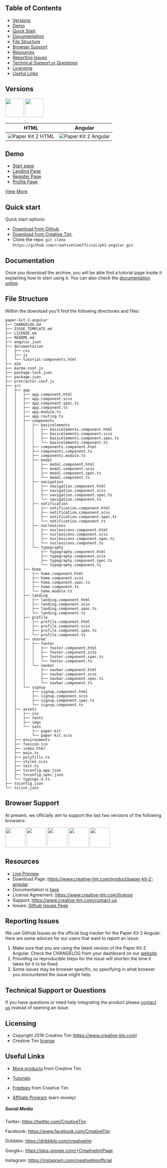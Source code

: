 ## Table of Contents

* [Versions](#versions)
* [Demo](#demo)
* [Quick Start](#quick-start)
* [Documentation](#documentation)
* [File Structure](#file-structure)
* [Browser Support](#browser-support)
* [Resources](#resources)
* [Reporting Issues](#reporting-issues)
* [Technical Support or Questions](#technical-support-or-questions)
* [Licensing](#licensing)
* [Useful Links](#useful-links)


## Versions

[<img src="https://s3.amazonaws.com/creativetim_bucket/github/html.png" width="60" height="60" />](https://www.creative-tim.com/product/paper-kit-2)
[<img src="https://s3.amazonaws.com/creativetim_bucket/github/angular.png" width="60" height="60" />](https://www.creative-tim.com/product/paper-kit-2-angular)


| HTML | Angular |
| --- | --- |
| ![Paper Kit 2 HTML](https://s3.amazonaws.com/creativetim_bucket/products/61/opt_pk2_thumbnail.jpg) | ![Paper Kit 2 Angular](https://s3.amazonaws.com/creativetim_bucket/products/65/opt_pk2_angular_thumbnail.jpg)

## Demo

- [Start page](https://demos.creative-tim.com/paper-kit-2-angular/home)
- [Landing Page](https://demos.creative-tim.com/paper-kit-2-angular/landing)
- [Register Page](https://demos.creative-tim.com/paper-kit-2-angular/signup)
- [Profile Page](https://demos.creative-tim.com/paper-kit-2-angular/user-profile)

[View More](https://demos.creative-tim.com/paper-kit-2-angular/).


## Quick start

Quick start options:

- [Download from Github](https://github.com/creativetimofficial/pk2-angular.git).
- [Download from Creative Tim](https://www.creative-tim.com/product/paper-kit-2-angular).
- Clone the repo: `git clone https://github.com/creativetimofficial/pk2-angular.git`.


## Documentation

Once you download the archive, you will be able find a tutorial page inside it explaining how to start using it. You can also check the [documentation online](https://demos.creative-tim.com/paper-kit-2-angular/documentation/tutorial).

## File Structure

Within the download you'll find the following directories and files:

```
paper-kit-2-angular
├── CHANGELOG.md
├── ISSUE_TEMPLATE.md
├── LICENSE.md
├── README.md
├── angular.json
├── documentation
│   ├── css
│   ├── js
│   └── tutorial-components.html
├── e2e
├── karma.conf.js
├── package-lock.json
├── package.json
├── protractor.conf.js
├── src
│   ├── app
│   │   ├── app.component.html
│   │   ├── app.component.scss
│   │   ├── app.component.spec.ts
│   │   ├── app.component.ts
│   │   ├── app.module.ts
│   │   ├── app.routing.ts
│   │   ├── components
│   │   │   ├── basicelements
│   │   │   │   ├── basicelements.component.html
│   │   │   │   ├── basicelements.component.scss
│   │   │   │   ├── basicelements.component.spec.ts
│   │   │   │   └── basicelements.component.ts
│   │   │   ├── components.component.html
│   │   │   ├── components.component.ts
│   │   │   ├── components.module.ts
│   │   │   ├── modal
│   │   │   │   ├── modal.component.html
│   │   │   │   ├── modal.component.scss
│   │   │   │   ├── modal.component.spec.ts
│   │   │   │   └── modal.component.ts
│   │   │   ├── navigation
│   │   │   │   ├── navigation.component.html
│   │   │   │   ├── navigation.component.scss
│   │   │   │   ├── navigation.component.spec.ts
│   │   │   │   └── navigation.component.ts
│   │   │   ├── notification
│   │   │   │   ├── notification.component.html
│   │   │   │   ├── notification.component.scss
│   │   │   │   ├── notification.component.spec.ts
│   │   │   │   └── notification.component.ts
│   │   │   ├── nucleoicons
│   │   │   │   ├── nucleoicons.component.html
│   │   │   │   ├── nucleoicons.component.scss
│   │   │   │   ├── nucleoicons.component.spec.ts
│   │   │   │   └── nucleoicons.component.ts
│   │   │   └── typography
│   │   │       ├── typography.component.html
│   │   │       ├── typography.component.scss
│   │   │       ├── typography.component.spec.ts
│   │   │       └── typography.component.ts
│   │   ├── home
│   │   │   ├── home.component.html
│   │   │   ├── home.component.scss
│   │   │   ├── home.component.spec.ts
│   │   │   ├── home.component.ts
│   │   │   └── home.module.ts
│   │   ├── landing
│   │   │   ├── landing.component.html
│   │   │   ├── landing.component.scss
│   │   │   ├── landing.component.spec.ts
│   │   │   └── landing.component.ts
│   │   ├── profile
│   │   │   ├── profile.component.html
│   │   │   ├── profile.component.scss
│   │   │   ├── profile.component.spec.ts
│   │   │   └── profile.component.ts
│   │   ├── shared
│   │   │   ├── footer
│   │   │   │   ├── footer.component.html
│   │   │   │   ├── footer.component.scss
│   │   │   │   ├── footer.component.spec.ts
│   │   │   │   └── footer.component.ts
│   │   │   └── navbar
│   │   │       ├── navbar.component.html
│   │   │       ├── navbar.component.scss
│   │   │       ├── navbar.component.spec.ts
│   │   │       └── navbar.component.ts
│   │   └── signup
│   │       ├── signup.component.html
│   │       ├── signup.component.scss
│   │       ├── signup.component.spec.ts
│   │       └── signup.component.ts
│   ├── assets
│   │   ├── css
│   │   ├── fonts
│   │   ├── img=
│   │   └── sass
│   │       ├── paper-kit
│   │       └── paper-kit.scss
│   ├── environments
│   ├── favicon.ico
│   ├── index.html
│   ├── main.ts
│   ├── polyfills.ts
│   ├── styles.scss
│   ├── test.ts
│   ├── tsconfig.app.json
│   ├── tsconfig.spec.json
│   └── typings.d.ts
├── tsconfig.json
└── tslint.json

```
## Browser Support

At present, we officially aim to support the last two versions of the following browsers:

<img src="https://s3.amazonaws.com/creativetim_bucket/github/browser/chrome.png" width="64" height="64"> <img src="https://s3.amazonaws.com/creativetim_bucket/github/browser/firefox.png" width="64" height="64"> <img src="https://s3.amazonaws.com/creativetim_bucket/github/browser/edge.png" width="64" height="64"> <img src="https://s3.amazonaws.com/creativetim_bucket/github/browser/safari.png" width="64" height="64"> <img src="https://s3.amazonaws.com/creativetim_bucket/github/browser/opera.png" width="64" height="64">


## Resources
- [Live Preview](https://demos.creative-tim.com/paper-kit-2-angular/)
- Download Page: https://www.creative-tim.com/product/paper-kit-2-angular
- Documentation is [here](https://demos.creative-tim.com/paper-kit-2-angular/documentation/tutorial)
- License Agreement: https://www.creative-tim.com/license
- Support: https://www.creative-tim.com/contact-us
- Issues: [Github Issues Page](https://github.com/creativetimofficial/paper-kit-2-angular/issues)

## Reporting Issues
We use GitHub Issues as the official bug tracker for the Paper Kit 2 Angular. Here are some advices for our users that want to report an issue:

1. Make sure that you are using the latest version of the Paper Kit 2 Angular. Check the CHANGELOG from your dashboard on our [website](https://www.creative-tim.com/).
2. Providing us reproducible steps for the issue will shorten the time it takes for it to be fixed.
3. Some issues may be browser specific, so specifying in what browser you encountered the issue might help.

## Technical Support or Questions

If you have questions or need help integrating the product please [contact us](https://www.creative-tim.com/contact-us) instead of opening an issue.

## Licensing

- Copyright 2018 Creative Tim (https://www.creative-tim.com)
- Creative Tim [license](https://www.creative-tim.com/license)

## Useful Links

- [More products](https://www.creative-tim.com/bootstrap-themes) from Creative Tim

- [Tutorials](https://www.youtube.com/channel/UCVyTG4sCw-rOvB9oHkzZD1w)

- [Freebies](https://www.creative-tim.com/bootstrap-themes/free) from Creative Tim

- [Affiliate Program](https://www.creative-tim.com/affiliates/new) (earn money)

##### Social Media

Twitter: <https://twitter.com/CreativeTim>

Facebook: <https://www.facebook.com/CreativeTim>

Dribbble: <https://dribbble.com/creativetim>

Google+: <https://plus.google.com/+CreativetimPage>

Instagram: <https://instagram.com/creativetimofficial>

[CHANGELOG]: ./CHANGELOG.md
[LICENSE]: ./LICENSE.md
[license-badge]: https://img.shields.io/badge/license-MIT-blue.svg
